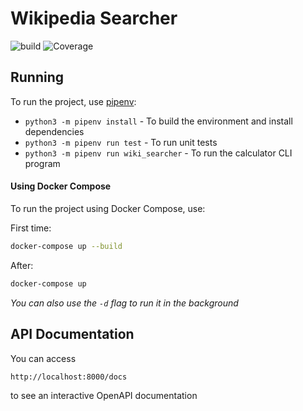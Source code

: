 # Wikipedia Searcher
![build](https://github.com/AlonKrasne/wikipedia_searcher/actions/workflows/test-wiki-searcher.yaml/badge.svg)
![Coverage](https://raw.githubusercontent.com/AlonKrasne/WikipediaSearcher/main/.github/coverage/coverage.svg?sanitize=true)


## Running
To run the project, use [pipenv](https://pipenv.pypa.io/en/latest/):
* `python3 -m pipenv install` - To build the environment and install dependencies
* `python3 -m pipenv run test` - To run unit tests
* `python3 -m pipenv run wiki_searcher` - To run the calculator CLI program

#### Using Docker Compose
To run the project using Docker Compose, use:

First time:
```bash
docker-compose up --build 
```

After:
```bash
docker-compose up
```

*You can also use the `-d` flag to run it in the background* 

## API Documentation
You can access 
```Bash
http://localhost:8000/docs
``` 
to see an interactive OpenAPI documentation